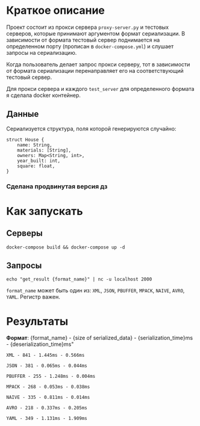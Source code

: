 # Краткое описание 
Проект состоит из прокси сервера `proxy-server.py` и тестовых серверов, которые принимают аргументом формат сериализации. В зависимости от формата тестовый сервер поднимается на определенном порту (прописан в `docker-compose.yml`) и слушает запросы на сериализацию. 

Когда пользователь делает запрос прокси серверу, тот в зависимости от формата сериализации перенаправляет его на соответствующий тестовый сервер. 

Для прокси сервера и каждого `test_server` для определенного формата я сделала docker контейнер. 

## Данные 

Сериализуется структура, поля которой генерируются случайно: 

```
struct House {
    name: String,  
    materials: [String],  
    owners: Map<String, int>,  
    year_built: int,  
    square: float,  
}
```

### Сделана продвинутая версия дз

# Как запускать 

## Серверы
`docker-compose build && docker-compose up -d`

## Запросы

`echo "get_result {format_name}" | nc -u localhost 2000`

`format_name` может быть один из: `XML`, `JSON`, `PBUFFER`, `MPACK`, `NAIVE`, `AVRO`, `YAML`. Регистр важен.



# Результаты 

**Формат**: {format_name} - {size of serialized_data} - {serialization_time}ms - {deserialization_time}ms"

`XML - 841 - 1.445ms - 0.566ms`

`JSON - 381 - 0.065ms - 0.044ms`

`PBUFFER - 255 - 1.248ms - 0.004ms`

`MPACK - 268 - 0.053ms - 0.038ms`

`NAIVE - 335 - 0.811ms - 0.014ms`

`AVRO - 218 - 0.337ms - 0.205ms`

`YAML - 349 - 1.131ms - 1.909ms`